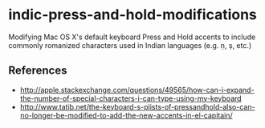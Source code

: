 # indic-press-and-hold-modifications
Modifying Mac OS X's default keyboard Press and Hold accents to include commonly romanized characters used in Indian languages (e.g. ṇ, ṣ, etc.)

## References
* http://apple.stackexchange.com/questions/49565/how-can-i-expand-the-number-of-special-characters-i-can-type-using-my-keyboard
* http://www.tatib.net/the-keyboard-s-plists-of-pressandhold-also-can-no-longer-be-modified-to-add-the-new-accents-in-el-capitain/
